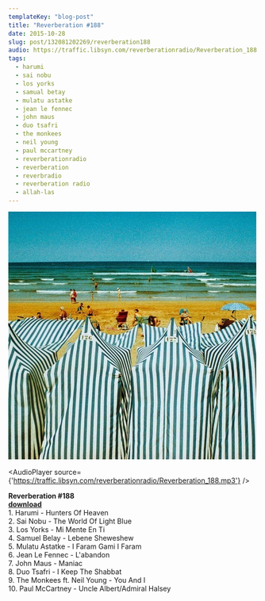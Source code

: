 ```yaml
---
templateKey: "blog-post"
title: "Reverberation #188"
date: 2015-10-28
slug: post/132081202269/reverberation188
audio: https://traffic.libsyn.com/reverberationradio/Reverberation_188.mp3
tags:
  - harumi
  - sai nobu
  - los yorks
  - samual betay
  - mulatu astatke
  - jean le fennec
  - john maus
  - duo tsafri
  - the monkees
  - neil young
  - paul mccartney
  - reverberationradio
  - reverberation
  - reverbradio
  - reverberation radio
  - allah-las
---
```


![Reverberation #188](../images/0bd79c93220d4929c9c5e6f856cf2fd666b5f201bb822c9396595f22a7249699.jpg)

<AudioPlayer source={'https://traffic.libsyn.com/reverberationradio/Reverberation_188.mp3'} />

<p><b>Reverberation #188<br /></b><b><a href="https://traffic.libsyn.com/reverberationradio/Reverberation_188.mp3">download</a><br /></b>1. Harumi - Hunters Of Heaven<br />2. Sai Nobu - The World Of Light Blue<br />3. Los Yorks - Mi Mente En Ti<br />4. Samuel Belay - Lebene Sheweshew<br />5. Mulatu Astatke - I Faram Gami I Faram<br />6. Jean Le Fennec - L'abandon<br />7. John Maus - Maniac<br />8. Duo Tsafri - I Keep The Shabbat<br />9. The Monkees ft. Neil Young - You And I<br />10. Paul McCartney - Uncle Albert/Admiral Halsey</p>
